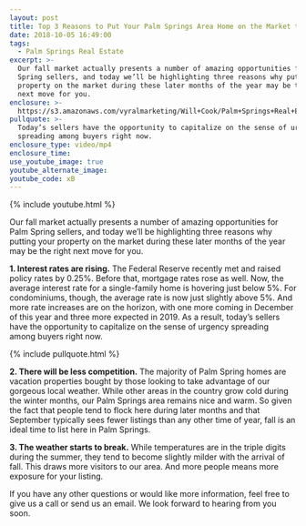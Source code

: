 ```yaml
---
layout: post
title: Top 3 Reasons to Put Your Palm Springs Area Home on the Market this Fall
date: 2018-10-05 16:49:00
tags:
  - Palm Springs Real Estate
excerpt: >-
  Our fall market actually presents a number of amazing opportunities for Palm
  Spring sellers, and today we’ll be highlighting three reasons why putting your
  property on the market during these later months of the year may be the right
  next move for you.
enclosure: >-
  https://s3.amazonaws.com/vyralmarketing/Will+Cook/Palm+Springs+Real+Estate+Agent-+3+Reasons+to+Put+Your+Palm+Springs+Home+on+the+Market+This+Fall.mp4
pullquote: >-
  Today’s sellers have the opportunity to capitalize on the sense of urgency
  spreading among buyers right now.
enclosure_type: video/mp4
enclosure_time:
use_youtube_image: true
youtube_alternate_image:
youtube_code: xB
---
```


{% include youtube.html %}

Our fall market actually presents a number of amazing opportunities for Palm Spring sellers, and today we’ll be highlighting three reasons why putting your property on the market during these later months of the year may be the right next move for you.

**1. Interest rates are rising.** The Federal Reserve recently met and raised policy rates by 0.25%. Before that, mortgage rates rose as well. Now, the average interest rate for a single-family home is hovering just below 5%. For condominiums, though, the average rate is now just slightly above 5%. And more rate increases are on the horizon, with one more coming in December of this year and three more expected in 2019. As a result, today’s sellers have the opportunity to capitalize on the sense of urgency spreading among buyers right now.

{% include pullquote.html %}

**2. There will be less competition.** The majority of Palm Spring homes are vacation properties bought by those looking to take advantage of our gorgeous local weather. While other areas in the country grow cold during the winter months, our Palm Springs area remains nice and warm. So given the fact that people tend to flock here during later months and that September typically sees fewer listings than any other time of year, fall is an ideal time to list here in Palm Springs.

**3. The weather starts to break.** While temperatures are in the triple digits during the summer, they tend to become slightly milder with the arrival of fall. This draws more visitors to our area. And more people means more exposure for your listing.

If you have any other questions or would like more information, feel free to give us a call or send us an email. We look forward to hearing from you soon.